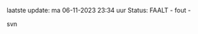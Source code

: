 laatste update: 
ma 06-11-2023 23:34   uur 
Status: FAALT - fout - 
<div class="service R">svn</div>